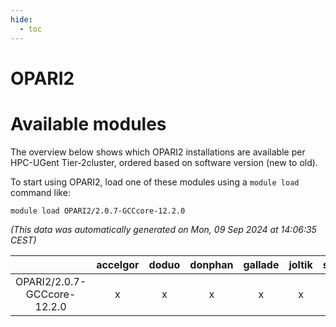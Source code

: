 ```yaml
---
hide:
  - toc
---
```


OPARI2
======

# Available modules


The overview below shows which OPARI2 installations are available per HPC-UGent Tier-2cluster, ordered based on software version (new to old).

To start using OPARI2, load one of these modules using a `module load` command like:

```shell
module load OPARI2/2.0.7-GCCcore-12.2.0
```

*(This data was automatically generated on Mon, 09 Sep 2024 at 14:06:35 CEST)*  

| |accelgor|doduo|donphan|gallade|joltik|shinx|skitty|
| :---: | :---: | :---: | :---: | :---: | :---: | :---: | :---: |
|OPARI2/2.0.7-GCCcore-12.2.0|x|x|x|x|x|x|x|
